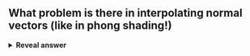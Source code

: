 ## What problem is there in interpolating normal vectors (like in phong shading!)
<details>
<summary><b>Reveal answer</b></summary>
Interpolated vectors are NOT normal, and need to be renormalised
</details>
